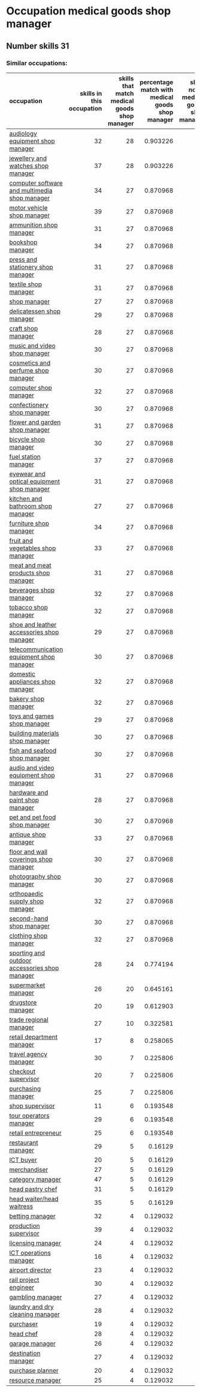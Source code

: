 # Occupation medical goods shop manager
## Number skills 31
### Similar occupations:
| occupation                                                                                        |   skills in this occupation |   skills that match medical goods shop manager |   percentage match with medical goods shop manager |   skills not in medical goods shop manager |
|:--------------------------------------------------------------------------------------------------|----------------------------:|-----------------------------------------------:|---------------------------------------------------:|-------------------------------------------:|
| [audiology equipment shop manager](audiology_equipment_shop_manager.md)                           |                          32 |                                             28 |                                           0.903226 |                                          4 |
| [jewellery and watches shop manager](jewellery_and_watches_shop_manager.md)                       |                          37 |                                             28 |                                           0.903226 |                                          9 |
| [computer software and multimedia shop manager](computer_software_and_multimedia_shop_manager.md) |                          34 |                                             27 |                                           0.870968 |                                          7 |
| [motor vehicle shop manager](motor_vehicle_shop_manager.md)                                       |                          39 |                                             27 |                                           0.870968 |                                         12 |
| [ammunition shop manager](ammunition_shop_manager.md)                                             |                          31 |                                             27 |                                           0.870968 |                                          4 |
| [bookshop manager](bookshop_manager.md)                                                           |                          34 |                                             27 |                                           0.870968 |                                          7 |
| [press and stationery shop manager](press_and_stationery_shop_manager.md)                         |                          31 |                                             27 |                                           0.870968 |                                          4 |
| [textile shop manager](textile_shop_manager.md)                                                   |                          31 |                                             27 |                                           0.870968 |                                          4 |
| [shop manager](shop_manager.md)                                                                   |                          27 |                                             27 |                                           0.870968 |                                          0 |
| [delicatessen shop manager](delicatessen_shop_manager.md)                                         |                          29 |                                             27 |                                           0.870968 |                                          2 |
| [craft shop manager](craft_shop_manager.md)                                                       |                          28 |                                             27 |                                           0.870968 |                                          1 |
| [music and video shop manager](music_and_video_shop_manager.md)                                   |                          30 |                                             27 |                                           0.870968 |                                          3 |
| [cosmetics and perfume shop manager](cosmetics_and_perfume_shop_manager.md)                       |                          30 |                                             27 |                                           0.870968 |                                          3 |
| [computer shop manager](computer_shop_manager.md)                                                 |                          32 |                                             27 |                                           0.870968 |                                          5 |
| [confectionery shop manager](confectionery_shop_manager.md)                                       |                          30 |                                             27 |                                           0.870968 |                                          3 |
| [flower and garden shop manager](flower_and_garden_shop_manager.md)                               |                          31 |                                             27 |                                           0.870968 |                                          4 |
| [bicycle shop manager](bicycle_shop_manager.md)                                                   |                          30 |                                             27 |                                           0.870968 |                                          3 |
| [fuel station manager](fuel_station_manager.md)                                                   |                          37 |                                             27 |                                           0.870968 |                                         10 |
| [eyewear and optical equipment shop manager](eyewear_and_optical_equipment_shop_manager.md)       |                          31 |                                             27 |                                           0.870968 |                                          4 |
| [kitchen and bathroom shop manager](kitchen_and_bathroom_shop_manager.md)                         |                          27 |                                             27 |                                           0.870968 |                                          0 |
| [furniture shop manager](furniture_shop_manager.md)                                               |                          34 |                                             27 |                                           0.870968 |                                          7 |
| [fruit and vegetables shop manager](fruit_and_vegetables_shop_manager.md)                         |                          33 |                                             27 |                                           0.870968 |                                          6 |
| [meat and meat products shop manager](meat_and_meat_products_shop_manager.md)                     |                          31 |                                             27 |                                           0.870968 |                                          4 |
| [beverages shop manager](beverages_shop_manager.md)                                               |                          32 |                                             27 |                                           0.870968 |                                          5 |
| [tobacco shop manager](tobacco_shop_manager.md)                                                   |                          32 |                                             27 |                                           0.870968 |                                          5 |
| [shoe and leather accessories shop manager](shoe_and_leather_accessories_shop_manager.md)         |                          29 |                                             27 |                                           0.870968 |                                          2 |
| [telecommunication equipment shop manager](telecommunication_equipment_shop_manager.md)           |                          30 |                                             27 |                                           0.870968 |                                          3 |
| [domestic appliances shop manager](domestic_appliances_shop_manager.md)                           |                          32 |                                             27 |                                           0.870968 |                                          5 |
| [bakery shop manager](bakery_shop_manager.md)                                                     |                          32 |                                             27 |                                           0.870968 |                                          5 |
| [toys and games shop manager](toys_and_games_shop_manager.md)                                     |                          29 |                                             27 |                                           0.870968 |                                          2 |
| [building materials shop manager](building_materials_shop_manager.md)                             |                          30 |                                             27 |                                           0.870968 |                                          3 |
| [fish and seafood shop manager](fish_and_seafood_shop_manager.md)                                 |                          30 |                                             27 |                                           0.870968 |                                          3 |
| [audio and video equipment shop manager](audio_and_video_equipment_shop_manager.md)               |                          31 |                                             27 |                                           0.870968 |                                          4 |
| [hardware and paint shop manager](hardware_and_paint_shop_manager.md)                             |                          28 |                                             27 |                                           0.870968 |                                          1 |
| [pet and pet food shop manager](pet_and_pet_food_shop_manager.md)                                 |                          30 |                                             27 |                                           0.870968 |                                          3 |
| [antique shop manager](antique_shop_manager.md)                                                   |                          33 |                                             27 |                                           0.870968 |                                          6 |
| [floor and wall coverings shop manager](floor_and_wall_coverings_shop_manager.md)                 |                          30 |                                             27 |                                           0.870968 |                                          3 |
| [photography shop manager](photography_shop_manager.md)                                           |                          30 |                                             27 |                                           0.870968 |                                          3 |
| [orthopaedic supply shop manager](orthopaedic_supply_shop_manager.md)                             |                          32 |                                             27 |                                           0.870968 |                                          5 |
| [second-hand shop manager](second-hand_shop_manager.md)                                           |                          30 |                                             27 |                                           0.870968 |                                          3 |
| [clothing shop manager](clothing_shop_manager.md)                                                 |                          32 |                                             27 |                                           0.870968 |                                          5 |
| [sporting and outdoor accessories shop manager](sporting_and_outdoor_accessories_shop_manager.md) |                          28 |                                             24 |                                           0.774194 |                                          4 |
| [supermarket manager](supermarket_manager.md)                                                     |                          26 |                                             20 |                                           0.645161 |                                          6 |
| [drugstore manager](drugstore_manager.md)                                                         |                          20 |                                             19 |                                           0.612903 |                                          1 |
| [trade regional manager](trade_regional_manager.md)                                               |                          27 |                                             10 |                                           0.322581 |                                         17 |
| [retail department manager](retail_department_manager.md)                                         |                          17 |                                              8 |                                           0.258065 |                                          9 |
| [travel agency manager](travel_agency_manager.md)                                                 |                          30 |                                              7 |                                           0.225806 |                                         23 |
| [checkout supervisor](checkout_supervisor.md)                                                     |                          20 |                                              7 |                                           0.225806 |                                         13 |
| [purchasing manager](purchasing_manager.md)                                                       |                          25 |                                              7 |                                           0.225806 |                                         18 |
| [shop supervisor](shop_supervisor.md)                                                             |                          11 |                                              6 |                                           0.193548 |                                          5 |
| [tour operators manager](tour_operators_manager.md)                                               |                          29 |                                              6 |                                           0.193548 |                                         23 |
| [retail entrepreneur](retail_entrepreneur.md)                                                     |                          25 |                                              6 |                                           0.193548 |                                         19 |
| [restaurant manager](restaurant_manager.md)                                                       |                          29 |                                              5 |                                           0.16129  |                                         24 |
| [ICT buyer](ICT_buyer.md)                                                                         |                          20 |                                              5 |                                           0.16129  |                                         15 |
| [merchandiser](merchandiser.md)                                                                   |                          27 |                                              5 |                                           0.16129  |                                         22 |
| [category manager](category_manager.md)                                                           |                          47 |                                              5 |                                           0.16129  |                                         42 |
| [head pastry chef](head_pastry_chef.md)                                                           |                          31 |                                              5 |                                           0.16129  |                                         26 |
| [head waiter/head waitress](head_waiter-head_waitress.md)                                         |                          35 |                                              5 |                                           0.16129  |                                         30 |
| [betting manager](betting_manager.md)                                                             |                          32 |                                              4 |                                           0.129032 |                                         28 |
| [production supervisor](production_supervisor.md)                                                 |                          39 |                                              4 |                                           0.129032 |                                         35 |
| [licensing manager](licensing_manager.md)                                                         |                          24 |                                              4 |                                           0.129032 |                                         20 |
| [ICT operations manager](ICT_operations_manager.md)                                               |                          16 |                                              4 |                                           0.129032 |                                         12 |
| [airport director](airport_director.md)                                                           |                          23 |                                              4 |                                           0.129032 |                                         19 |
| [rail project engineer](rail_project_engineer.md)                                                 |                          30 |                                              4 |                                           0.129032 |                                         26 |
| [gambling manager](gambling_manager.md)                                                           |                          27 |                                              4 |                                           0.129032 |                                         23 |
| [laundry and dry cleaning manager](laundry_and_dry_cleaning_manager.md)                           |                          28 |                                              4 |                                           0.129032 |                                         24 |
| [purchaser](purchaser.md)                                                                         |                          19 |                                              4 |                                           0.129032 |                                         15 |
| [head chef](head_chef.md)                                                                         |                          28 |                                              4 |                                           0.129032 |                                         24 |
| [garage manager](garage_manager.md)                                                               |                          26 |                                              4 |                                           0.129032 |                                         22 |
| [destination manager](destination_manager.md)                                                     |                          27 |                                              4 |                                           0.129032 |                                         23 |
| [purchase planner](purchase_planner.md)                                                           |                          20 |                                              4 |                                           0.129032 |                                         16 |
| [resource manager](resource_manager.md)                                                           |                          25 |                                              4 |                                           0.129032 |                                         21 |
